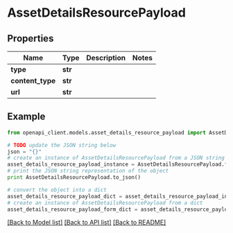 # AssetDetailsResourcePayload


## Properties
Name | Type | Description | Notes
------------ | ------------- | ------------- | -------------
**type** | **str** |  | 
**content_type** | **str** |  | 
**url** | **str** |  | 

## Example

```python
from openapi_client.models.asset_details_resource_payload import AssetDetailsResourcePayload

# TODO update the JSON string below
json = "{}"
# create an instance of AssetDetailsResourcePayload from a JSON string
asset_details_resource_payload_instance = AssetDetailsResourcePayload.from_json(json)
# print the JSON string representation of the object
print AssetDetailsResourcePayload.to_json()

# convert the object into a dict
asset_details_resource_payload_dict = asset_details_resource_payload_instance.to_dict()
# create an instance of AssetDetailsResourcePayload from a dict
asset_details_resource_payload_form_dict = asset_details_resource_payload.from_dict(asset_details_resource_payload_dict)
```
[[Back to Model list]](../README.md#documentation-for-models) [[Back to API list]](../README.md#documentation-for-api-endpoints) [[Back to README]](../README.md)


